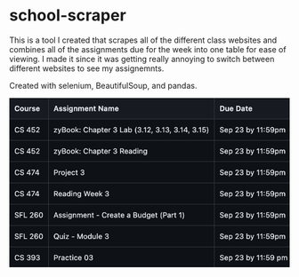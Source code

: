 # school-scraper

This is a tool I created that scrapes all of the different class websites and combines all of the assignments due for the week into one table for ease of viewing. I made it since it was getting really annoying to switch between different websites to see my assignemnts. 

Created with selenium, BeautifulSoup, and pandas.

![Example Output](/images/example_output.png)
